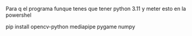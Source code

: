 Para q el programa funque tenes que tener python 3.11 
y meter esto en la powershel

pip install opencv-python mediapipe pygame numpy

